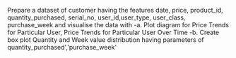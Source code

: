 Prepare a dataset of customer having the features date, price, product_id, quantity_purchased,
serial_no, user_id,user_type, user_class, purchase_week and visualise the data with
-a. Plot diagram for Price Trends for Particular User, Price Trends for Particular User Over
Time
-b. Create box plot Quantity and Week value distribution having parameters of
quantity_purchased','purchase_week'
